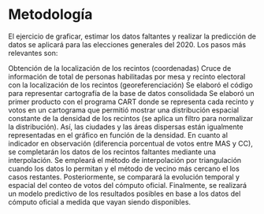 # Metodología
El ejercicio de graficar, estimar los datos faltantes y realizar la predicción de datos se aplicará para las elecciones generales del 2020. Los pasos más relevantes son:

Obtención de la localización de los recintos (coordenadas)
Cruce de información de total de personas habilitadas por mesa y recinto electoral con la localización de los recintos (georeferenciación)
Se elaboró el código para representar cartografía de la base de datos consolidada
Se elaboró un primer producto con el programa CART donde se representa cada recinto y votos en un cartograma que permitió mostrar una distribución espacial constante de la densidad de los recintos (se aplica un filtro para normalizar la distribución). Así, las ciudades y las áreas dispersas están igualmente representadas en el gráfico en función de la densidad.
En cuanto al indicador en observación (diferencia porcentual de votos entre MAS y CC), se completarán los datos de los recintos faltantes mediante una interpolación. Se empleará el método de interpolación por triangulación cuando los datos lo permitan y el método de vecino más cercano el los casos restantes.
Posteriormente, se comparará la evolución temporal y espacial del conteo de votos del cómputo oficial.
Finalmente, se realizará un modelo predictivo de los resultados posibles en base a los datos del cómputo oficial a medida que vayan siendo disponibles. 
